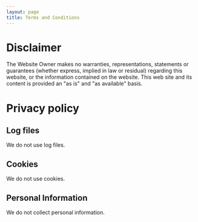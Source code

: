 ```yaml
---
layout: page
title: Terms and Conditions
---
```

# Disclaimer

The Website Owner makes no warranties, representations, statements or guarantees (whether express, implied in law or residual) regarding this website, or the information contained on the website. This web site and its content is provided an "as is" and "as available" basis.

# Privacy policy

## Log files

We do not use log files.

## Cookies

We do not use cookies.

## Personal Information

We do not collect personal information.